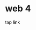 <h1>web 4</h1>
<a href="https://raffneptune-web4.vercel.app" style="color: black; text-decoration: none;">tap link</a>
